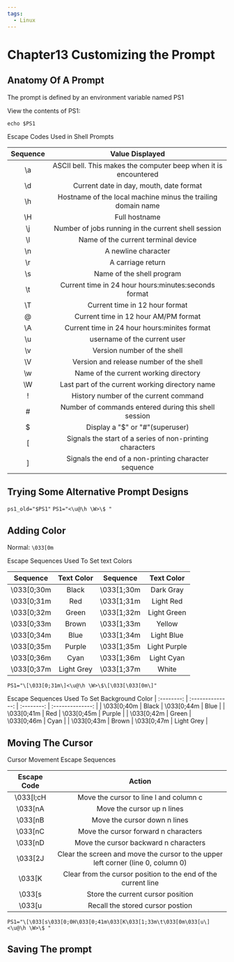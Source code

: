 ```yaml
---
tags:
  - Linux
---
```


# Chapter13 Customizing the Prompt

## Anatomy Of A Prompt

The prompt is defined by an environment variable named PS1

View the contents of PS1:

`echo $PS1`

Escape Codes Used in Shell Prompts

| Sequence |             Value Displayed              |
| :------: | :--------------------------------------: |
|    \a    | ASCII bell. This makes the computer beep when it is encountered |
|    \d    | Current date in day, mouth, date format  |
|    \h    | Hostname of the local machine minus the trailing domain name |
|    \H    |              Full hostname               |
|    \j    | Number of jobs running in the current shell session |
|    \l    |   Name of the current terminal device    |
|    \n    |           A newline character            |
|    \r    |            A carriage return             |
|    \s    |        Name of the shell program         |
|    \t    | Current time in 24 hour hours:minutes:seconds format |
|    \T    |      Current time in 12 hour format      |
|    \@    |   Current time in 12 hour AM/PM format   |
|    \A    | Current time in 24 hour hours:minites format |
|    \u    |       username of the current user       |
|    \v    |       Version number of the shell        |
|    \V    | Version and release number of the shell  |
|    \w    |  Name of the current working directory   |
|    \W    | Last part of the current working directory name |
|    \!    |  History number of the current command   |
|    \#    | Number of commands entered during this shell session |
|    \$    |     Display a "$" or "#"(superuser)      |
|    \[    | Signals the start of a series of non-printing characters |
|    \]    | Signals the end of a non-printing character sequence |

## Trying Some Alternative Prompt Designs

`ps1_old="$PS1"`
`PS1="<\u@\h \W>\$ "`

## Adding Color

Normal: `\033[0m`

Escape Sequences Used To Set text Colors

|  Sequence  | Text Color |  Sequence  |  Text Color  |
| :--------: | :--------: | :--------: | :----------: |
| \033[0;30m |   Black    | \033[1;30m |  Dark Gray   |
| \033[0;31m |    Red     | \033[1;31m |  Light Red   |
| \033[0;32m |   Green    | \033[1;32m | Light Green  |
| \033[0;33m |   Brown    | \033[1;33m |    Yellow    |
| \033[0;34m |    Blue    | \033[1;34m |  Light Blue  |
| \033[0;35m |   Purple   | \033[1;35m | Light Purple |
| \033[0;36m |    Cyan    | \033[1;36m |  Light Cyan  |
| \033[0;37m | Light Grey | \033[1;37m |    White

`PS1="\[\033[0;31m\]<\u@\h \W>\$\[\033[\033[0m\]"`

Escape Sequences Used To Set Background Color
| :--------: | :--------------: | :--------: | :--------------: |
| \033[0;40m |      Black       | \033[0;44m |       Blue       |
| \033[0;41m |       Red        | \033[0;45m |      Purple      |
| \033[0;42m |      Green       | \033[0;46m |       Cyan       |
| \033[0;43m |      Brown       | \033[0;47m |    Light Grey    |

## Moving The Cursor

Cursor Movement Escape Sequences

| Escape Code |                  Action                  |
| :---------: | :--------------------------------------: |
|  \033[l;cH  |  Move the cursor to line l and column c  |
|   \033[nA   |        Move the cursor up n lines        |
|   \033[nB   |       Move the cursor down n lines       |
|   \033[nC   |   Move the cursor forward n characters   |
|   \033[nD   |  Move the cursor backward n characters   |
|   \033[2J   | Clear the screen and move the cursor to the upper left corner (line 0, column 0) |
|   \033[K    | Clear from the cursor position to the end of the current line |
|   \033[s    |    Store the current cursor position     |
|   \033[u    |     Recall the stored cursor postion     |

`PS1="\[\033[s\033[0;0H\033[0;41m\033[K\033[1;33m\t\033[0m\033[u\]<\u@\h \W>\$ "`

## Saving The prompt
